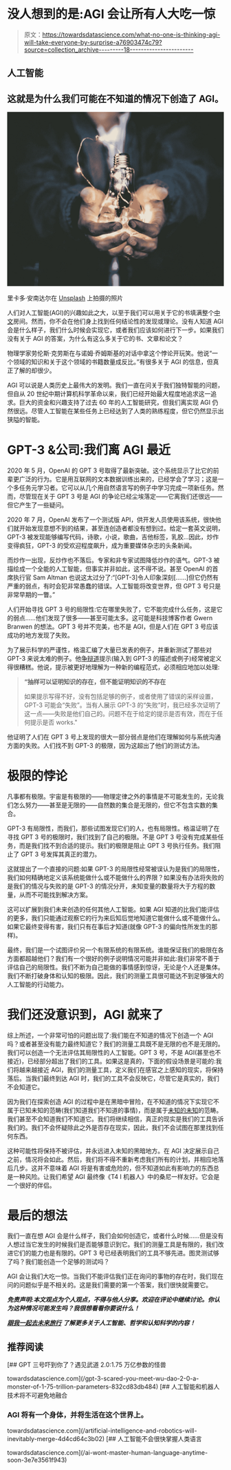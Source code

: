 # 没人想到的是:AGI 会让所有人大吃一惊

> 原文：<https://towardsdatascience.com/what-no-one-is-thinking-agi-will-take-everyone-by-surprise-a76903474c79?source=collection_archive---------18----------------------->

## 人工智能

## 这就是为什么我们可能在不知道的情况下创造了 AGI。

![](img/70979558b01a3dfb06bcc5879f65a9d8.png)

里卡多·安南达尔在 [Unsplash](https://unsplash.com?utm_source=medium&utm_medium=referral) 上拍摄的照片

人们对人工智能(AGI)的兴趣如此之大，以至于我们可以用关于它的书填满整个[中文](https://en.wikipedia.org/wiki/Chinese_room)房间。然而，你不会在他们身上找到任何结论性的发现或理论。没有人知道 AGI 会是什么样子，我们什么时候会实现它，或者我们应该如何进行下一步。如果我们没有关于 AGI 的答案，为什么有这么多关于它的书、文章和论文？

物理学家劳伦斯·克劳斯在与诺姆·乔姆斯基的对话中拿这个悖论开玩笑。他说“一个领域的知识和关于这个领域的书籍数量成反比。”有很多关于 AGI 的信息，但真正了解的却很少。

AGI 可以说是人类历史上最伟大的发明。我们一直在问关于我们独特智能的问题，但自从 20 世纪中期计算机科学革命以来，我们已经开始最大程度地追求这一追求。巨大的资金和兴趣支持了过去 60 年的人工智能研究，但我们离实现 AGI 仍然很远。尽管人工智能在某些任务上已经达到了人类的熟练程度，但它仍然显示出狭隘的智能。

# GPT-3 &公司:我们离 AGI 最近

2020 年 5 月，OpenAI 的 GPT 3 号取得了最新突破。这个系统显示了比它的前辈更广泛的行为。它是用互联网的文本数据训练出来的，已经学会了学习；这是一个多任务元学习者。它可以从几个用自然语言写的例子中学习完成一项新任务。然而，尽管现在关于 GPT 3 号是 AGI 的争论已经尘埃落定——它离我们还很远——但它产生了一些疑问。

2020 年 7 月，OpenAI 发布了一个测试版 API，供开发人员使用该系统，很快他们就开始发现意想不到的结果，甚至连创造者都没有想到过。给定一套英文说明，GPT-3 被发现能够编写代码，诗歌，小说，歌曲，吉他标签，乳胶…因此，炒作变得疯狂，GPT-3 的受欢迎程度飙升，成为重要媒体杂志的头条新闻。

而炒作一出现，反炒作也不落后。专家和非专家试图降低炒作的语气。GPT-3 被描绘成一个全能的人工智能，但事实并非如此，这不得不说。甚至 OpenAI 的首席执行官 Sam Altman 也说这太过分了:“[GPT-3]令人印象深刻[……]但它仍然有严重的弱点，有时会犯非常愚蠢的错误。人工智能将改变世界，但 GPT 3 号只是非常早期的一瞥。”

人们开始寻找 GPT 3 号的局限性:它在哪里失败了，它不能完成什么任务，这是它的弱点……他们发现了很多——甚至可能太多。这可能是科技博客作者 Gwern Branwen 的想法。GPT 3 号并不完美，也不是 AGI，但是人们在 GPT 3 号应该成功的地方发现了失败。

为了展示科学的严谨性，格温汇编了大量已发表的例子，并重新测试了那些对 GPT-3 来说太难的例子。他[争辩道](https://www.gwern.net/GPT-3#prompts-as-programming)提示(输入到 GPT-3 的描述或例子)经常被定义得很糟糕。他说，提示被更好地理解为一种新的编程范式，必须相应地加以处理:

> **“抽样可以证明知识的存在，但不能证明知识的不存在**
> 
> 如果提示写得不好，没有包括足够的例子，或者使用了错误的采样设置，GPT-3 可能会“失败”。当有人展示 GPT-3 的“失败”时，我已经多次证明了这一点——失败是他们自己的。问题不在于给定的提示是否有效，而在于任何提示是否 works⁠."

他证明了人们在 GPT 3 号上发现的很大一部分弱点是他们在理解如何与系统沟通方面的失败。人们找不到 GPT-3 的极限，因为这超出了他们的测试方法。

# 极限的悖论

凡事都有极限。宇宙是有极限的——物理定律之外的事情是不可能发生的，无论我们怎么努力——甚至是无限的——自然数的集合是无限的，但它不包含实数的集合。

GPT-3 有局限性，而我们，那些试图发现它们的人，也有局限性。格温证明了在寻找 GPT 3 号的极限时，我们找到了自己的极限。不是 GPT 3 号没有完成某些任务，而是我们找不到合适的提示。我们的极限是阻止 GPT 3 号执行任务。我们阻止了 GPT 3 号发挥其真正的潜力。

这就提出了一个直接的问题:如果 GPT-3 的局限性经常被误认为是我们的局限性，我们如何精确地定义该系统能做什么或不能做什么的界限？如果没有办法将失败的是我们的情况与失败的是 GPT-3 的情况分开，未知变量的数量将大于方程的数量，从而不可能找到解决方案。

这可以扩展到我们未来创造的任何其他人工智能。如果 AGI 知道的比我们能评估的更多，我们只能通过观察它的行为来后知后觉地知道它能做什么或不能做什么。如果它最终变得有害，我们只有在事后才知道(就像 GPT-3 的偏向性所发生的那样)。

最终，我们是一个试图评价另一个有限系统的有限系统。谁能保证我们的极限在各方面都超越他们？我们有一个很好的例子说明情况可能并非如此:我们非常不善于评估自己的局限性。我们不断为自己能做的事情感到惊讶，无论是个人还是集体。我们不断打破身体和认知的极限。因此，我们的测量工具很可能达不到足够强大的人工智能的行动能力。

# 我们还没意识到，AGI 就来了

综上所述，一个非常可怕的问题出现了:我们能在不知道的情况下创造一个 AGI 吗？或者甚至没有能力最终知道它？我们的测量工具既不是无限的也不是无限的。我们可以创造一个无法评估其局限性的人工智能。GPT 3 号，不是 AGI(甚至也不接近)，已经部分超出了我们的工具。如果这是真的，下面的假设场景是可能的:我们将越来越接近 AGI，我们的测量工具，定义我们在感官之上感知的现实，将保持落后。当我们最终到达 AGI 时，我们的工具不会反映它，尽管它是真实的，我们不会知道它。

因为我们在探索创造 AGI 的过程中是在黑暗中冒险，在不知道的情况下实现它不属于已知未知的范畴(我们知道我们不知道的事情)，而是属于[未知的未知](https://en.wikipedia.org/wiki/Johari_window)的范畴。我们甚至不会知道我们不知道它。我们将继续相信，真正的现实是我们的工具告诉我们的。我们不会怀疑除此之外是否存在现实，因此，我们不会试图在那里找到任何东西。

这种可能性将保持不被评估，并永远进入未知的黑暗地方。在 AGI 决定展示自己之前，情况将会如此。然后，我们将不得不重新考虑我们所有的计划，并相应地落后几步。这并不意味着 AGI 将是有害或危险的，但不知道如此有影响力的东西总是一种风险。让我们希望 AGI 最终像《T4 I 机器人》中的桑尼一样友好。它会是一个很好的伴侣。

# 最后的想法

我们一直在想 AGI 会是什么样子，我们会如何创造它，或者什么时候……但是没有人想过当它发生的时候我们是否能够意识到它。我们的测量工具是有限的，我们改进它们的能力也是有限的。GPT 3 号已经表明我们的工具不够先进。图灵测试够了吗？我们能创造一个足够的测试吗？

AGI 会让我们大吃一惊。当我们不能评估我们正在询问的事物的存在时，我们现在问的问题似乎是不相关的。这是我们需要的第一个答案，我们很快就需要它。

***免责声明:本文观点为个人观点，不得与他人分享。欢迎在评论中继续讨论。你认为这种情况可能发生吗？我很想看看你要说什么！***

[***跟我一起去未来旅行***](https://mindsoftomorrow.ck.page/) ***了解更多关于人工智能、哲学和认知科学的内容！***

## 推荐阅读

[](/gpt-3-scared-you-meet-wu-dao-2-0-a-monster-of-1-75-trillion-parameters-832cd83db484) [## GPT 三号吓到你了？遇见武道 2.0:1.75 万亿参数的怪兽

towardsdatascience.com](/gpt-3-scared-you-meet-wu-dao-2-0-a-monster-of-1-75-trillion-parameters-832cd83db484) [](/artificial-intelligence-and-robotics-will-inevitably-merge-4d4cd64c3b02) [## 人工智能和机器人技术将不可避免地融合

### AGI 将有一个身体，并将生活在这个世界上。

towardsdatascience.com](/artificial-intelligence-and-robotics-will-inevitably-merge-4d4cd64c3b02) [](/ai-wont-master-human-language-anytime-soon-3e7e3561f943) [## 人工智能不会很快掌握人类语言

towardsdatascience.com](/ai-wont-master-human-language-anytime-soon-3e7e3561f943)